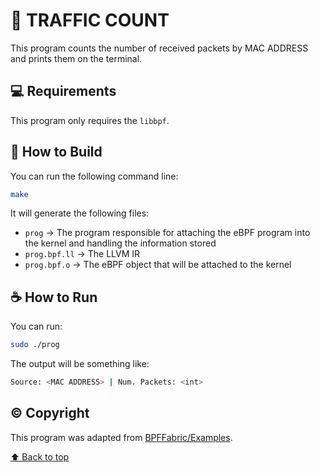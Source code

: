 # 🧮 TRAFFIC COUNT

This program counts the number of received packets by MAC ADDRESS and prints them on the terminal.

## 💻 Requirements

This program only requires the `libbpf`.

## 🚀 How to Build

You can run the following command line:
```bash
make
```
It will generate the following files:
- `prog` → The program responsible for attaching the eBPF program into the kernel and handling the information stored
- `prog.bpf.ll` → The LLVM IR   
- `prog.bpf.o` → The eBPF object that will be attached to the kernel

## ☕ How to Run

You can run:
```bash
sudo ./prog
```
The output will be something like:
```bash
Source: <MAC ADDRESS> | Num. Packets: <int>
```


## ©️ Copyright

This program was adapted from [BPFFabric/Examples](https://github.com/UofG-netlab/BPFabric/blob/master/examples/trafficcount.c).

[⬆ Back to top](#TRAFFIC-COUNT)<br>